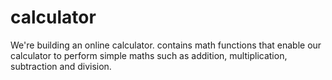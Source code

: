 # calculator
We're building an online calculator.
contains math functions that enable our calculator to perform simple maths such as addition, multiplication, subtraction and division.
